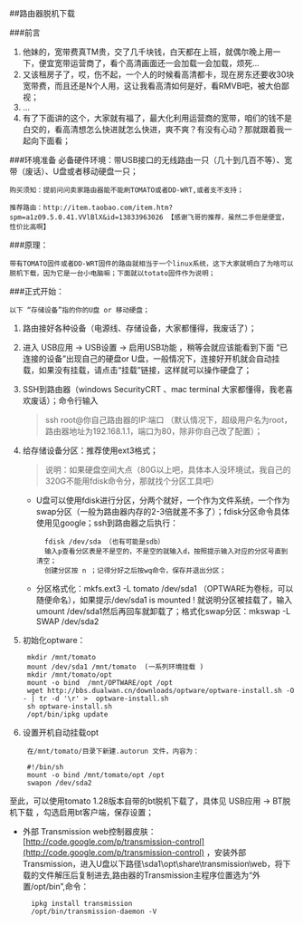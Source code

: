 ##路由器脱机下载

###前言

1. 他妹的，宽带费真TM贵，交了几千块钱，白天都在上班，就偶尔晚上用一下，便宜宽带运营商了，看个高清画面还一会加载一会加载，烦死…
2. 又该租房子了，哎，伤不起，一个人的时候看高清都卡，现在房东还要收30块宽带费，而且还是N个人用，这让我看高清如何是好，看RMVB吧，被大伯鄙视；
3. …
4. 有了下面讲的这个，大家就有福了，最大化利用运营商的宽带，咱们的钱不是白交的，看高清想怎么快进就怎么快进，爽不爽？有没有心动？那就跟着我一起向下面看；

###环境准备
	必备硬件环境：带USB接口的无线路由一只（几十到几百不等）、宽带（废话）、U盘或者移动硬盘一只；
	
	购买须知：提前问问卖家路由器能不能刷TOMATO或者DD-WRT,或者支不支持；
	
	推荐路由：http://item.taobao.com/item.htm?spm=a1z09.5.0.41.VVlBlX&id=13833963026 【感谢飞哥的推荐，虽然二手但是便宜，性价比高啊】
	
###原理：

	带有TOMATO固件或者DD-WRT固件的路由就相当于一个linux系统，这下大家就明白了为啥可以脱机下载，因为它是一台小电脑嘛；下面就以totato固件作为说明；
	
###正式开始：

	以下 “存储设备”指的你的U盘 or 移动硬盘；

1. 路由接好各种设备（电源线、存储设备，大家都懂得，我废话了）；
2. 进入 USB应用 -> USB设置 -> 启用USB功能 ，稍等会就应该能看到下面 “已连接的设备”出现自己的硬盘or U盘，一般情况下，连接好开机就会自动挂载，如果没有挂载，请点击“挂载”链接，这样就可以操作硬盘了；
3. SSH到路由器（windows SecurityCRT 、mac terminal 大家都懂得，我老喜欢废话）；命令行输入
	> ssh  root@你自己路由器的IP:端口 （默认情况下，超级用户名为root，路由器地址为192.168.1.1，端口为80，除非你自己改了配置）；
	
4. 给存储设备分区：推荐使用ext3格式；
	> 说明：如果硬盘空间大点（80G以上吧，具体本人没环境试，我自己的320G不能用fdisk命令分，那就找个分区工具吧）
	
	* U盘可以使用fdisk进行分区，分两个就好，一个作为文件系统，一个作为swap分区（一般为路由器内存的2-3倍就差不多了）；fdisk分区命令具体使用见google；ssh到路由器之后执行：

			fdisk /dev/sda （也有可能是sdb）
			输入p查看分区表是不是空的，不是空的就输入d，按照提示输入对应的分区号直到清空；
			创建分区按 n ；记得分好之后按wq命令，保存并退出分区；
	* 分区格式化：mkfs.ext3 -L tomato /dev/sda1   （OPTWARE为卷标，可以随便命名），如果提示/dev/sda1 is mounted ! 就说明分区被挂载了，输入umount /dev/sda1然后再回车就卸载了；格式化swap分区：mkswap -L SWAP /dev/sda2
5. 初始化optware：

		mkdir /mnt/tomato
		mount /dev/sda1 /mnt/tomato  (一系列环境挂载 )
		mkdir /mnt/tomato/opt
		mount -o bind  /mnt/OPTWARE/opt /opt
		wget http://bbs.dualwan.cn/downloads/optware/optware-install.sh -O - | tr -d '\r' >  optware-install.sh
		sh optware-install.sh
		/opt/bin/ipkg update
6. 设置开机自动挂载opt 
	
		在/mnt/tomato/目录下新建.autorun 文件，内容为：
		
		#!/bin/sh
		mount -o bind /mnt/tomato/opt /opt
		swapon /dev/sda2
		
至此，可以使用tomato 1.28版本自带的bt脱机下载了，具体见 USB应用 -> BT脱机下载 ，勾选启用bt客户端，保存设置；

* 外部 Transmission web控制器皮肤：[http://code.google.com/p/transmission-control](http://code.google.com/p/transmission-control) ，安装外部Transmission，进入U盘以下路径\sda1\opt\share\transmission\web，将下载的文件解压后复制进去,路由器的Transmission主程序位置选为“外置/opt/bin”,命令：
			
		ipkg install transmission
		/opt/bin/transmission-daemon -V

	
	
	



	
	
	

